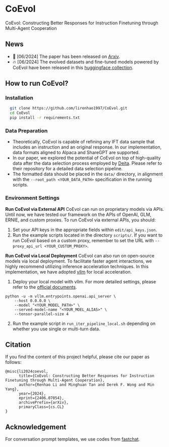 # CoEvol
CoEvol: Constructing Better Responses for Instruction Finetuning through Multi-Agent Cooperation
## News
- 📰 [06/2024] The paper has been released on [Arxiv](https://arxiv.org/abs/2406.07054).
- :fire: [06/2024] The evolved datasets and fine-tuned models powered by CoEvol have been released in this [huggingface collection](https://huggingface.co/collections/CAS-SIAT-ConsistencyAI/coevol-66683b34d45cc54b889c532d).

## How to run CoEvol?
### Installation
```bash
  git clone https://github.com/lirenhao1997/CoEvol.git
  cd CoEvol
  pip install -r requirements.txt
```

### Data Preparation
- Theoretically, CoEvol is capable of refining any IFT data sample that includes an instruction and an original response.
In our implementation, data formats aligned to Alpaca and ShareGPT are supported.
- In our paper, we explored the potential of CoEvol on top of high-quality data after the data selection process employed by [Deita](https://github.com/hkust-nlp/deita). Please refer to their repository for a detailed data selection pipeline.
- The formatted data should be placed in the ```data/``` directory, in alignment with the ```--root_path <YOUR_DATA_PATH>``` specification in the running scripts.

### Environment Settings
**Run CoEvol via External API**
CoEvol can run on proprietary models via APIs. Until now, we have tested our framework on the APIs of OpenAI, GLM, ERNIE, and custom proxies. To run CoEvol via external APIs, you should:
1. Set your API keys in the appropriate fields within ```edit/api_keys.json```.
2. Run the example scripts located in the directory ```scripts/```. If you want to run CoEvol based on a custom proxy, remember to set the URL with ```--proxy_api_url <YOUR_CUSTOM_PROXY>```.

**Run CoEvol via Local Deployment**
CoEvol can also run on open-source models via local deployment. To facilitate faster agent interactions, we highly recommend utilizing inference acceleration techniques. In this implementation, we have adopted [vllm](https://github.com/vllm-project/vllm) for local acceleration.
1. Deploy your local model with vllm. For more detailed settings, please refer to the [official documents](https://docs.vllm.ai/en/stable/serving/openai_compatible_server.html).
```
python -u -m vllm.entrypoints.openai.api_server \
    --host 0.0.0.0 \
    --model "<YOUR_MODEL_PATH>" \
	--served-model-name "<YOUR_MOEL_ALIAS>" \
    --tensor-parallel-size 4
```
2. Run the example script in ```run_iter_pipeline_local.sh``` depending on whether you use single or multi-turn data.

## Citation
If you find the content of this project helpful, please cite our paper as follows:

```
@misc{li2024coevol,
      title={CoEvol: Constructing Better Responses for Instruction Finetuning through Multi-Agent Cooperation}, 
      author={Renhao Li and Minghuan Tan and Derek F. Wong and Min Yang},
      year={2024},
      eprint={2406.07054},
      archivePrefix={arXiv},
      primaryClass={cs.CL}
}
```

## Acknowledgement
For conversation prompt templates, we use codes from [fastchat](https://github.com/lm-sys/FastChat).
